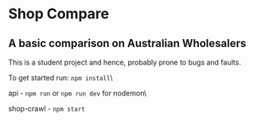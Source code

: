 # Shop Compare
## A basic comparison on Australian Wholesalers
This is a student project and hence, probably prone to bugs and faults.

To get started run: `npm install`\

api - `npm run` or `npm run dev` for nodemon\

shop-crawl - `npm start`


